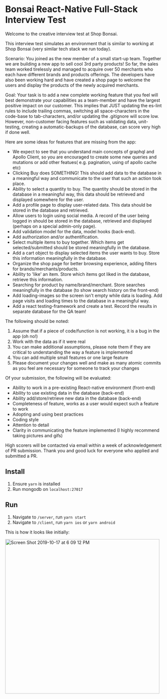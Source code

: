 # Bonsai React-Native Full-Stack Interview Test

Welcome to the creative interview test at Shop Bonsai.

This interview test simulates an environment that is similar to working at Shop Bonsai (very similar tech stack we run today).

Scenario:
You joined as the new member of a small start-up team. Together we are building a new app to sell cool 3rd party products! So far, the sales team worked tirelessly and managed to acquire over 50 merchants who each have different brands and products offerings. The developers have also been working hard and have created a shop page to welcome the users and display the products of the newly acquired merchants.

Goal:
Your task is to add a new complete working feature that you feel will best demonstrate your capabilities as a team-member and have the largest positive impact on our customer. This implies that JUST updating the es-lint rules to include trailing commas, switching all space-characters in the code-base to tab-characters, and/or updating the .gitignore will score low. However, non-customer facing features such as validating data, unit-testing, creating a automatic-backups of the database, can score very high if done well.

Here are some ideas for features that are missing from the app:

- We expect to see that you understand main concepts of graphql and Apollo Client, so you are encouraged to create some new queries and mutations or add other featues( e.g. pagination, using of apollo cache etc)
- Clicking Buy does SOMETHING! This should add data to the database in a meaningful way and communicate to the user that such an action took place.
- Ability to select a quantity to buy. The quantity should be stored in the database in a meaningful way, this data should be retrieved and displayed somewhere for the user.
- Add a profile page to display user-related data. This data should be stored in the database and retrieved.
- Allow users to login using social media. A record of the user being logged in should be stored in the database, retrieved and displayed (perhaps on a special admin-only page).
- Add validation model for the data, model hooks (back-end).
- Add authorization and/or authentification.
- Select multiple items to buy together. Which items get selected/submitted should be stored meaningfully in the database.
- Add a cart object to display selected items the user wants to buy. Store this information meaningfully in the database.
- Organize the shop page for better browsing experience, adding filters for brands/merchants/products.
- Ability to 'like' an item. Store which items got liked in the database, retrieve this information.
- Searching for product by name/brand/merchant. Store searches meaningfully in the database (to show search history on the front-end)
- Add loading-images so the screen isn't empty while data is loading. Add page visits and loading times to the database in a meaningful way.
- Add a react testing-framework and create a test. Record the results in separate database for the QA team!

The following should be noted:

1. Assume that if a piece of code/function is not working, it is a bug in the app (oh no!)
2. Work with the data as if it were real
3. You can make additional assumptions, please note them if they are critical to understanding the way a feature is implemented
4. You can add multiple small features or one large feature
5. Please document your changes well and make as many atomic commits as you feel are necessary for someone to track your changes

Of your submission, the following will be evaluated:

- Ability to work in a pre-existing React-native environment (front-end)
- Ability to use existing data in the database (back-end)
- Ability add/store/retrieve new data in the database (back-end)
- Completeness of feature, works as a user would expect such a feature to work
- Adopting and using best practices
- Coding style
- Attention to detail
- Clarity in communicating the feature implemented (I highly recommend taking pictures and gifs)

High scorers will be contacted via email within a week of acknowledgement of PR submission.
Thank you and good luck for everyone who applied and submitted a PR.

## Install

1. Ensure `yarn` is installed
2. Run mongodb on `localhost:27017`

## Run

1. Navigate to `/server`, run `yarn start`
2. Navigate to `/client`, run `yarn ios` or `yarn android`

This is how it looks like initially:


<img width="493" alt="Screen Shot 2019-10-17 at 6 09 12 PM" src="https://user-images.githubusercontent.com/39282144/67597477-48e9f700-f739-11e9-87f4-56d6be45d76b.png">

